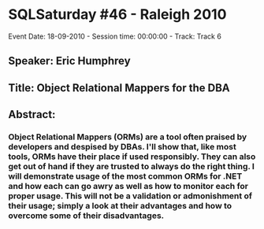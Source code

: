 # SQLSaturday #46 - Raleigh 2010
Event Date: 18-09-2010 - Session time: 00:00:00 - Track: Track 6
## Speaker: Eric Humphrey
## Title: Object Relational Mappers for the DBA
## Abstract:
### Object Relational Mappers (ORMs) are a tool often praised by developers and despised by DBAs. I'll show that, like most tools, ORMs have their place if used responsibly. They can also get out of hand if they are trusted to always do the right thing. I will demonstrate usage of the most common ORMs for .NET and how each can go awry as well as how to monitor each for proper usage. This will not be a validation or admonishment of their usage; simply a look at their advantages and how to overcome some of their disadvantages.
